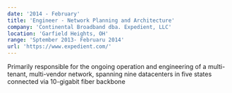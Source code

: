 ```yaml
---
date: '2014 - February'
title: 'Engineer - Network Planning and Architecture'
company: 'Continental Broadband dba. Expedient, LLC'
location: 'Garfield Heights, OH'
range: 'Sptember 2013- Februaru 2014'
url: 'https://www.expedient.com/'
---
```


Primarily responsible for the ongoing operation and engineering of a multi-tenant, multi-vendor network, spanning nine datacenters in five states connected via 10-gigabit fiber backbone
